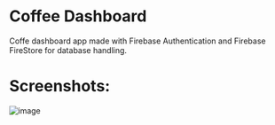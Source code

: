 # Coffee Dashboard

Coffe dashboard app made with Firebase Authentication and Firebase FireStore for database handling.

# Screenshots:
![image](https://user-images.githubusercontent.com/8432815/93040310-b6d03300-f617-11ea-9eef-0787076032a2.png)
